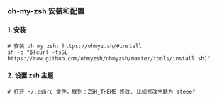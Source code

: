 ### oh-my-zsh 安装和配置

#### 1. 安装

```shell
# 安装 oh my zsh: https://ohmyz.sh/#install
sh -c "$(curl -fsSL https://raw.github.com/ohmyzsh/ohmyzsh/master/tools/install.sh)"
```

#### 2. 设置 zsh 主题

```shell
# 打开 ~/.zshrc 文件，找到：ZSH_THEME 修改. 比如修改主题为 steeef
```

